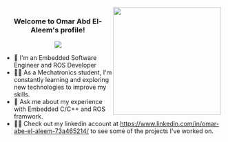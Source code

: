 <img width="250" align="right" src="https://c.tenor.com/_DOBjnGspYAAAAAM/code-coding.gif">

<h3 align="center">
  Welcome to Omar Abd El-Aleem's profile!
</h3>

<!-- Typing SVG by DenverCoder1 - https://github.com/DenverCoder1/readme-typing-svg -->
<p align="center">
  <a href="https://github.com/DenverCoder1/readme-typing-svg"><img src="https://readme-typing-svg.herokuapp.com/?lines=Embedded Software Engineer;Always%20learning%20new%20things&font=Fira%20Code&center=true&width=440&height=45&color=f75c7e&vCenter=true&size=22"></a>
</p> 

- 🏢 I'm an Embedded Software Engineer and ROS Developer
- 👨‍💻 As a Mechatronics student, I'm constantly learning and exploring new technologies to improve my skills.
- 💬 Ask me about my experience with Embedded C/C++ and ROS framwork.
- 👨‍💻 Check out my linkedin account at https://www.linkedin.com/in/omar-abe-el-aleem-73a465214/ to see some of the projects I've worked on.


